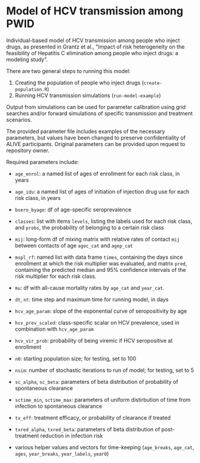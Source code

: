 # Model of HCV transmission among PWID

Individual-based model of HCV transmission among people who inject drugs, as presented in Grantz et al., "Impact of risk heterogeneity on the feasibility of Hepatitis C elimination among people who inject drugs: a modeling study".

There are two general steps to running this model:

1. Creating the population of people who inject drugs (`create-population.R`)
2. Running HCV transmission simulations (`run-model-example`)

Output from simulations can be used for parameter calibration using grid searches and/or forward simulations of specific transmission and treatment scenarios.

The provided parameter file includes examples of the necessary parameters, but values have been changed to preserve confidentiality of ALIVE participants. Original parameters can be provided upon request to repository owner.

Required parameters include:

- `age_enrol`: a named list of ages of enrollment for each risk class, in years
- `age_idu`: a named list of ages of initiation of injection drug use for each risk class, in years
- `bsero_byage`: df of age-specific seroprevalence
- `classes`: list with items `levels`, listing the labels used for each risk class, and `probs`, the probability of belonging to a certain risk class
- `mij`: long-form df of mixing matrix with relative rates of contact `mij` between contacts of age `agec_cat` and `agep_cat`
- `mspl_rf`: named list with data frame `times`, containing the days since enrollment at which the risk multiplier was evaluated, and matrix `pred`, containing the predicted median and 95% confidence intervals of the risk multiplier for each risk class.
- `mu`: df with all-cause mortality rates by `age_cat` and `year_cat`.

- `dt`, `nt`: time step and maximum time for running model, in days
- `hcv_age_param`: slope of the exponential curve of seropositivity by age
- `hcv_prev_scaled`: class-specific scalar on HCV prevalence, used in combination with `hcv_age_param`
- `hcv_vir_prob`: probability of being viremic if HCV seropositive at enrollment
- `n0`: starting population size; for testing, set to 100
- `nsim`: number of stochastic iterations to run of model; for testing, set to 5
- `sc_alpha`, `sc_beta`: parameters of beta distribution of probability of spontaneous clearance
- `sctime_min`, `sctime_max`: parameters of uniform distirbution of time from infection to spontaneous clearance
- `tx_eff`: treatment efficacy, or probability of clearance if treated
- `txred_alpha`, `txred_beta`: parameters of beta distribution of post-treatment reduction in infection risk
- various helper values and vectors for time-keeping (`age_breaks`, `age_cat`, `ages`, `year_breaks`, `year_labels`, `year0`)
